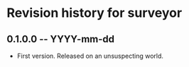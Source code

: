 # Revision history for surveyor

## 0.1.0.0 -- YYYY-mm-dd

* First version. Released on an unsuspecting world.
